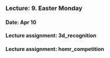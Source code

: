 ### Lecture: 9. Easter Monday
#### Date: Apr 10
#### Lecture assignment: 3d_recognition
#### Lecture assignment: homr_competition
